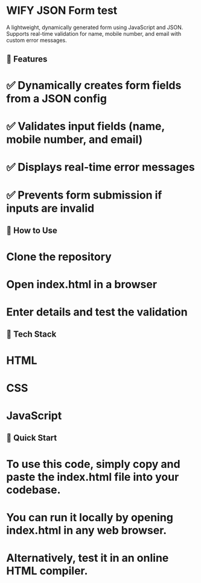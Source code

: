 # WIFY JSON Form test
A lightweight, dynamically generated form using JavaScript and JSON. Supports real-time validation for name, mobile number, and email with custom error messages.

## 🚀 Features
# ✅ Dynamically creates form fields from a JSON config
# ✅ Validates input fields (name, mobile number, and email)
# ✅ Displays real-time error messages
# ✅ Prevents form submission if inputs are invalid

## 🔧 How to Use
# Clone the repository
# Open index.html in a browser
# Enter details and test the validation

## 📌 Tech Stack
# HTML
# CSS
# JavaScript

## 📌 Quick Start
# To use this code, simply copy and paste the index.html file into your codebase.
# You can run it locally by opening index.html in any web browser.
# Alternatively, test it in an online HTML compiler.
